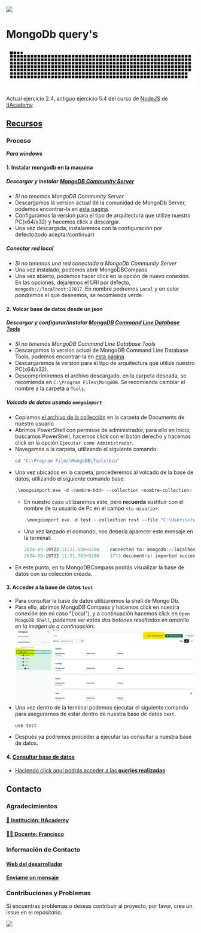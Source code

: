 <img src="https://user-images.githubusercontent.com/73097560/115834477-dbab4500-a447-11eb-908a-139a6edaec5c.gif">

# MongoDb query's
<a href="https://github.com/SKRTEEEEEE">
<div align="center">
  <img  src="https://github.com/SKRTEEEEEE/SKRTEEEEEE/blob/main/resources/img/grid-snake.svg"
       alt="snake" />
</div>
</a>

Actual ejercicio 2.4, antiguo ejercicio 5.4 del curso de [NodeJS](https://nodejs.org/en) de [ItAcademy](https://www.barcelonactiva.cat/es/itacademy).

## [Recursos](https://github.com/SKRTEEEEEE/markdowns/)

### Proceso
**_Para windows_**
#### 1. Instalar mongodb en la maquina
##### Descargar y instalar [MongoDB Community Server](https://www.mongodb.com/try/download/community)
- _Si no tenemos MongoDB Community Server_
- Descargamos la version actual de la comunidad de MongoDb Server, podemos encontrar-la en [esta pagina](https://www.mongodb.com/try/download/community).
- Configuramos la version para el tipo de arquitectura que utilize nuestro PC(x64/x32) y hacemos click a descargar. 
- Una vez descargada, instalaremos con la configuración por defecto(todo aceptar/continuar) 
##### Conectar red local
- _Si no tenemos una red conectada a MongoDb Community Server_
- Una vez instalado, podemos abrir MongoDBCompass
- Una vez abierto, podemos hacer click en la opción de nuevo conexión. En las opciones, dejaremos el URI por defecto, `mongodb://localhost:27017`. En nombre podremos `Local` y en color pondremos el que deseemos, se recomienda verde.
#### 2. Volcar base de datos desde un json
##### Descargar y configurar/instalar [MongoDB Command Line Database Tools](https://www.mongodb.com/try/download/database-tools)
- _Si no tenemos MongoDB Command Line Database Tools_
- Descargamos la version actual de MongoDB Command Line Database Tools, podemos encontrar-la en [esta pagina](https://www.mongodb.com/try/download/database-tools).
- Descargaremos la version para el tipo de arquitectura que utilize nuestro PC(x64/x32). 
- Descomprimiremos el archivo descargado, en la carpeta deseada, se recomienda en `C:\Program Files\MongoDB`. Se recomienda cambiar el nombre a la carpeta a `Tools`.
##### Volcado de datos usando `mongoimport`
- Copiamos [el archivo de la collección](./restaurants.json) en la carpeta de Documents de nuestro usuario.
- Abrimos PowerShell con permisos de administrador, para ello en Inicio, buscamos PowerShell, hacemos click con el botón derecho y hacemos click en la opción `Ejecutar como Administrador`.
- Navegamos a la carpeta, utilizando el siguiente comando:
    ```powershell
    cd "C:\Program Files\MongoDB\Tools\bin"
    ```
- Una vez ubicados en la carpeta, procederemos al volcado de la base de datos, utilizando el siguiente comando base:
    ```PowerShell
    .\mongoimport.exe -d <nombre-bdd> --collection <nombre-collection> --file "<ubicación-archivo>" --jsonArray
    ```
  - En nuestro caso utilizaremos este, pero **recuerda** sustituir con el nombre de tu usuario de Pc en el campo `<tu-usuario>`:
    ```PowerShell
    .\mongoimport.exe -d test --collection rest --file "C:\Users\<tu-usuario>\Documents\restaurants.json" --jsonArray
    ```
  - Una vez lanzado el comando, nos debería aparecer este mensaje en la terminal:
    ```PowerShell
    2024-09-19T22:11:21.588+0200    connected to: mongodb://localhost/
    2024-09-19T22:11:21.783+0200    3772 document(s) imported successfully. 0 document(s) failed to import.
    ```
- En este punto, en tu MongoDBCompass podrás visualizar la base de datos con su colección creada.
#### 3. Acceder a la base de datos `test`
- Para consultar la base de datos utilizaremos la shell de Mongo Db.
- Para ello, abrimos MongoDB Compass y hacemos click en nuestra conexión (en mi caso "Local"), y a continuación hacemos click en `Open MongoDB Shell`, _podemos ver estos dos botones resaltados en amarillo en la imagen de a continuación_:
  ![Imagen conexión](./marked-buttons-mongodb-config.png)
- Una vez dentro de la terminal podemos ejecutar el siguiente comando para asegurarnos de estar dentro de nuestra base de datos `test`.
  ```js
  use test
  ```
- Después ya podremos proceder a ejecutar las consultar a nuestra base de datos.
#### 4. [Consultar base de datos](./restaurants-querys.md)
- [Haciendo click aquí podrás acceder a las **queries realizadas**](./restaurants-querys.md)
## Contacto

### Agradecimientos
#### [🏫 Institución: ItAcademy](https://www.barcelonactiva.cat/es/itacademy)
#### [🧑‍🏫 Docente: Francisco](https://frivero.com.ar/)

### Información de Contacto
#### [Web del desarrollador](profile-skrt.vercel.app)
#### [Envíame un mensaje](mailto:adanreh.m@gmail.com)

### Contribuciones y Problemas

  Si encuentras problemas o deseas contribuir al proyecto, por favor, crea un issue en el repositorio.

<img src="https://user-images.githubusercontent.com/73097560/115834477-dbab4500-a447-11eb-908a-139a6edaec5c.gif">